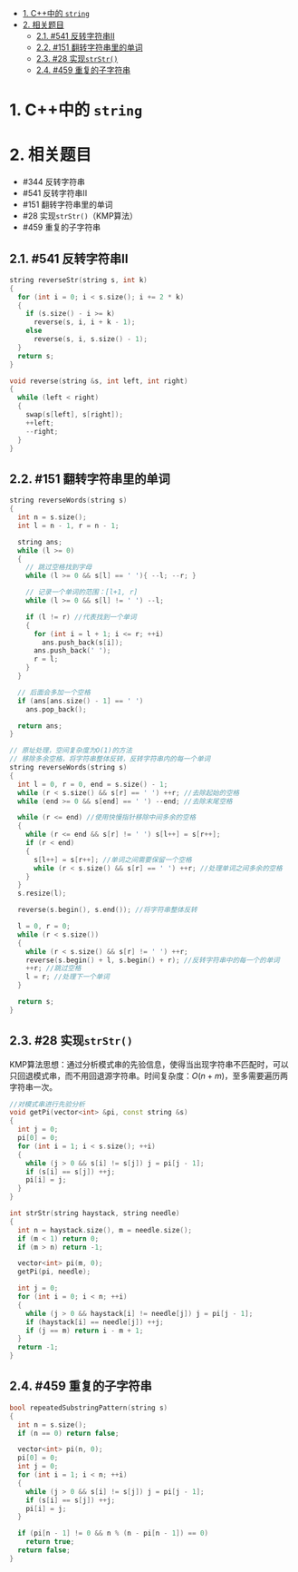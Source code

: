 - [1. C++中的 `string`](#1-c中的-string)
- [2. 相关题目](#2-相关题目)
  - [2.1. #541 反转字符串II](#21-541-反转字符串ii)
  - [2.2. #151 翻转字符串里的单词](#22-151-翻转字符串里的单词)
  - [2.3. #28 实现`strStr()`](#23-28-实现strstr)
  - [2.4. #459 重复的子字符串](#24-459-重复的子字符串)

# 1. C++中的 `string`

# 2. 相关题目

- #344 反转字符串
- #541 反转字符串II
- #151 翻转字符串里的单词
- #28 实现`strStr()`（KMP算法）
- #459 重复的子字符串

## 2.1. #541 反转字符串II

```cpp {class=line-numbers}
string reverseStr(string s, int k)
{
  for (int i = 0; i < s.size(); i += 2 * k)
  {
    if (s.size() - i >= k)
      reverse(s, i, i + k - 1);
    else
      reverse(s, i, s.size() - 1);
  }
  return s;
}

void reverse(string &s, int left, int right)
{
  while (left < right)
  {
    swap(s[left], s[right]);
    ++left;
    --right;
  }
}
```

## 2.2. #151 翻转字符串里的单词

```cpp {class=line-numbers}
string reverseWords(string s)
{
  int n = s.size();
  int l = n - 1, r = n - 1;

  string ans;
  while (l >= 0)
  {
    // 跳过空格找到字母
    while (l >= 0 && s[l] == ' '){ --l; --r; }

    // 记录一个单词的范围：[l+1, r]
    while (l >= 0 && s[l] != ' ') --l;

    if (l != r) //代表找到一个单词
    {
      for (int i = l + 1; i <= r; ++i)
        ans.push_back(s[i]);
      ans.push_back(' ');
      r = l;
    }
  }

  // 后面会多加一个空格
  if (ans[ans.size() - 1] == ' ')
    ans.pop_back();

  return ans;
}
```

```cpp {class=line-numbers}
// 原址处理，空间复杂度为O(1)的方法
// 移除多余空格，将字符串整体反转，反转字符串内的每一个单词
string reverseWords(string s)
{
  int l = 0, r = 0, end = s.size() - 1;
  while (r < s.size() && s[r] == ' ') ++r; //去除起始的空格
  while (end >= 0 && s[end] == ' ') --end; //去除末尾空格

  while (r <= end) //使用快慢指针移除中间多余的空格
  {
    while (r <= end && s[r] != ' ') s[l++] = s[r++];
    if (r < end)
    {
      s[l++] = s[r++]; //单词之间需要保留一个空格
      while (r < s.size() && s[r] == ' ') ++r; //处理单词之间多余的空格
    }
  }
  s.resize(l);

  reverse(s.begin(), s.end()); //将字符串整体反转

  l = 0, r = 0;
  while (r < s.size())
  {
    while (r < s.size() && s[r] != ' ') ++r;
    reverse(s.begin() + l, s.begin() + r); //反转字符串中的每一个的单词
    ++r; //跳过空格
    l = r; //处理下一个单词
  }

  return s;
}
```

## 2.3. #28 实现`strStr()`

KMP算法思想：通过分析模式串的先验信息，使得当出现字符串不匹配时，可以只回退模式串，而不用回退源字符串。时间复杂度：$O(n+m)$，至多需要遍历两字符串一次。

```cpp {class=line-numbers}
//对模式串进行先验分析
void getPi(vector<int> &pi, const string &s)
{
  int j = 0;
  pi[0] = 0;
  for (int i = 1; i < s.size(); ++i)
  {
    while (j > 0 && s[i] != s[j]) j = pi[j - 1];
    if (s[i] == s[j]) ++j;
    pi[i] = j;
  }
}

int strStr(string haystack, string needle)
{
  int n = haystack.size(), m = needle.size();
  if (m < 1) return 0;
  if (m > n) return -1;

  vector<int> pi(m, 0);
  getPi(pi, needle);

  int j = 0;
  for (int i = 0; i < n; ++i)
  {
    while (j > 0 && haystack[i] != needle[j]) j = pi[j - 1];
    if (haystack[i] == needle[j]) ++j;
    if (j == m) return i - m + 1;
  }
  return -1;
}
```

## 2.4. #459 重复的子字符串

```cpp {class=line-numbers}
bool repeatedSubstringPattern(string s)
{
  int n = s.size();
  if (n == 0) return false;

  vector<int> pi(n, 0);
  pi[0] = 0;
  int j = 0;
  for (int i = 1; i < n; ++i)
  {
    while (j > 0 && s[i] != s[j]) j = pi[j - 1];
    if (s[i] == s[j]) ++j;
    pi[i] = j;
  }

  if (pi[n - 1] != 0 && n % (n - pi[n - 1]) == 0)
    return true;
  return false;
}
```

```cpp {class=line-numbers}

```

```cpp {class=line-numbers}

```

```cpp {class=line-numbers}

```
